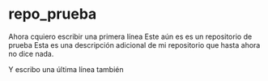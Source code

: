 # repo_prueba
Ahora cquiero escribir una primera línea
Este aún es es un repositorio de prueba
Esta es una descripción adicional de mi repositorio que hasta ahora no dice nada.

Y escribo una última línea también